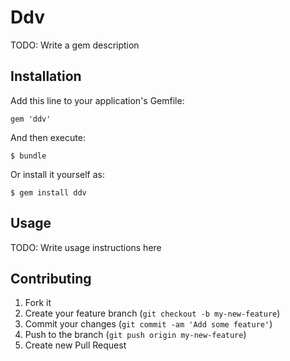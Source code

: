 # Ddv

TODO: Write a gem description

## Installation

Add this line to your application's Gemfile:

    gem 'ddv'

And then execute:

    $ bundle

Or install it yourself as:

    $ gem install ddv

## Usage

TODO: Write usage instructions here

## Contributing

1. Fork it
2. Create your feature branch (`git checkout -b my-new-feature`)
3. Commit your changes (`git commit -am 'Add some feature'`)
4. Push to the branch (`git push origin my-new-feature`)
5. Create new Pull Request

